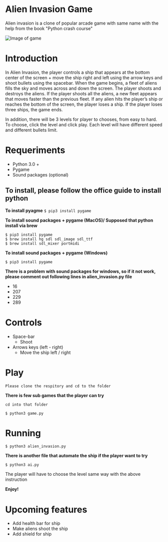  
# Alien Invasion Game

Alien invasion is a clone of popular arcade game with same name with the help from the book "Python crash course" 

![Image of game](https://github.com/jenlcmc/Alien_Invasion/blob/master/images/Screen%20Shot%202021-07-28%20at%208.49.38%20PM.png)

# Introduction

In Alien Invasion, the player controls a ship that appears at the bottom center of the screen + move the ship right and left using the arrow keys and shoot bullets using the spacebar. When the game begins, a fleet of aliens fills the sky and moves across and down the screen. The player shoots and destroys the aliens. If the player shoots all the aliens, a new fleet appears that moves faster than the previous fleet. If any alien hits the player’s ship or reaches the bottom of the screen, the player loses a ship. If the player loses three ships, the game ends.

In addition, there will be 3 levels for player to chooses, from easy to hard. To choose, click the level and click play. Each level will have different speed and different bullets limit.

# Requeriments

- Python 3.0 +
- Pygame
- Sound packages (optional) 

## To install, please follow the office guide to install python 
**To install pyagme**
```$ pip3 install pygame```

**To install sound packages + pygame (MacOS)/ Supposed that python install via brew**
```
$ pip3 install pygame
$ brew install hg sdl sdl_image sdl_ttf
$ brew install sdl_mixer portmidi
 ```
 
 **To install sound packages + pygame (Windows)**
```
$ pip3 install pygame
 ```
 **There is a problem with sound packages for windows, so if it not work, please comment out following lines in alien_invasion.py file**
 - 16
 - 207
 - 229
 - 289

# Controls

* Space-bar
  * Shoot
* Arrows keys (left - right)
  * Move the ship left / right

# Play
```Please clone the respitory and cd to the folder ```

**There is few sub games that the player can try**

```cd into that folder```

```$ python3 game.py```

# Running

```$ python3 alien_invasion.py```

**There is another file that automate the ship if the player want to try**

```$ python3 ai.py```

The player will have to choose the level same way with the above instruction

**Enjoy!**

# Upcoming features
- Add health bar for ship
- Make aliens shoot the ship
- Add shield for ship 
